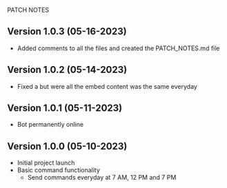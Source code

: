 PATCH NOTES

## Version 1.0.3 (05-16-2023)

- Added comments to all the files and created the PATCH_NOTES.md file

## Version 1.0.2 (05-14-2023)

- Fixed a but were all the embed content was the same everyday

## Version 1.0.1 (05-11-2023)

- Bot permanently online

## Version 1.0.0 (05-10-2023)

- Initial project launch
- Basic command functionality
    - Send commands everyday at 7 AM, 12 PM and 7 PM
